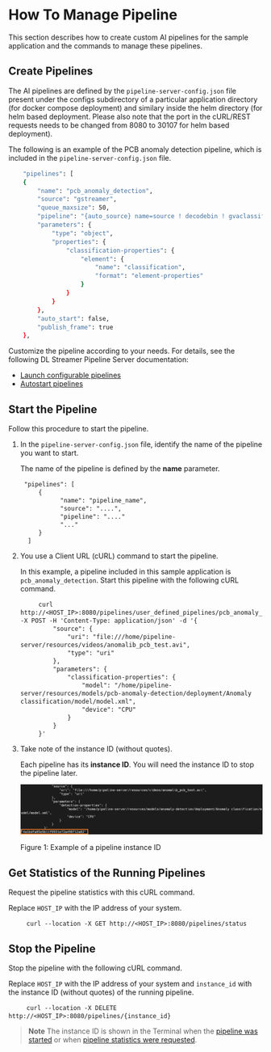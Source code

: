 # How To Manage Pipeline

This section describes how to create custom AI pipelines for the sample application and the commands to manage these pipelines.

## Create Pipelines

The AI pipelines are defined by the `pipeline-server-config.json` file present under the configs subdirectory of a particular application directory (for docker compose deployment) and similary inside the helm directory (for helm based deployment. Please also note that the port in the cURL/REST requests needs to be changed from 8080 to 30107 for helm based deployment).

The following is an example of the PCB anomaly detection pipeline, which is included in the `pipeline-server-config.json` file.
```sh
    "pipelines": [
    {
        "name": "pcb_anomaly_detection",
        "source": "gstreamer",
        "queue_maxsize": 50,
        "pipeline": "{auto_source} name=source ! decodebin ! gvaclassify name=classification inference-region=full-frame device=CPU pre-process-backend=opencv model-instance-id=inst0 ! queue ! gvawatermark ! gvafpscounter ! appsink name=destination",
        "parameters": {
            "type": "object",
            "properties": {
                "classification-properties": {
                    "element": {
                        "name": "classification",
                        "format": "element-properties"
                    }
                }
            }
        },
        "auto_start": false,
        "publish_frame": true
    },
```

Customize the pipeline according to your needs. For details, see the following DL Streamer Pipeline Server documentation:
- [Launch configurable pipelines](https://docs.openedgeplatform.intel.com/edge-ai-libraries/dlstreamer-pipeline-server/main/user-guide/how-to-launch-configurable-pipelines.html)
- [Autostart pipelines](https://docs.openedgeplatform.intel.com/edge-ai-libraries/dlstreamer-pipeline-server/main/user-guide/how-to-autostart-pipelines.html)

## Start the Pipeline

Follow this procedure to start the pipeline.

1. In the `pipeline-server-config.json` file, identify the name of the pipeline you want to start.

   The name of the pipeline is defined by the **name** parameter.

        "pipelines": [
            {
                  "name": "pipeline_name",
                  "source": "....",
                  "pipeline": "...."
                  "..."
            }
         ]

2. You use a Client URL (cURL) command to start the pipeline.

      In this example, a pipeline included in this sample application is `pcb_anomaly_detection`. Start this pipeline with the following cURL command.

            curl http://<HOST_IP>:8080/pipelines/user_defined_pipelines/pcb_anomaly_detection -X POST -H 'Content-Type: application/json' -d '{
                "source": {
                    "uri": "file:///home/pipeline-server/resources/videos/anomalib_pcb_test.avi",
                    "type": "uri"
                },
                "parameters": {
                    "classification-properties": {
                        "model": "/home/pipeline-server/resources/models/pcb-anomaly-detection/deployment/Anomaly classification/model/model.xml",
                        "device": "CPU"
                    }
                }
            }'


2. Take note of the instance ID (without quotes).

   Each pipeline has its **instance ID**. You will need the instance ID to stop the pipeline later.

   ![Example of an instance ID for a pipeline](./images/instance-id.png)

   Figure 1: Example of a pipeline instance ID

## Get Statistics of the Running Pipelines

Request the pipeline statistics with this cURL command.

Replace `HOST_IP` with the IP address of your system.

         curl --location -X GET http://<HOST_IP>:8080/pipelines/status

## Stop the Pipeline

Stop the pipeline with the following cURL command.

Replace `HOST_IP` with the IP address of your system and `instance_id` with the instance ID (without quotes) of the running pipeline.

         curl --location -X DELETE http://<HOST_IP>:8080/pipelines/{instance_id}

> **Note**
> The instance ID is shown in the Terminal when the [pipeline was started](#start-the-pipeline) or when [pipeline statistics were requested](#get-statistics-of-the-running-pipelines).